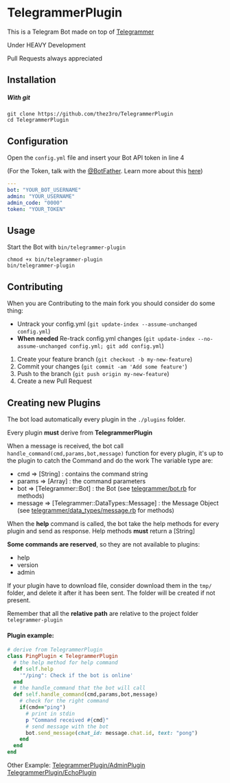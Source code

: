 # TelegrammerPlugin
This is a Telegram Bot made on top of [Telegrammer](https://github.com/mayoral/telegrammer)

Under HEAVY Development

Pull Requests always appreciated

## Installation
##### With git
```
git clone https://github.com/thez3ro/TelegrammerPlugin
cd TelegrammerPlugin
```

## Configuration
Open the `config.yml` file and insert your Bot API token in line 4

(For the Token, talk with the [@BotFather](https://telegram.me/botfather).
Learn more about this [here](https://core.telegram.org/bots))
```yaml
---
bot: "YOUR_BOT_USERNAME"
admin: "YOUR_USERNAME"
admin_code: "0000"
token: "YOUR_TOKEN"
```

## Usage
Start the Bot with `bin/telegrammer-plugin`

```
chmod +x bin/telegrammer-plugin
bin/telegrammer-plugin
```

## Contributing

When you are Contributing to the main fork you should consider do some thing:
* Untrack your config.yml (`git update-index --assume-unchanged config.yml`)
* **When needed** Re-track config.yml changes (`git update-index --no-assume-unchanged config.yml; git add config.yml`) 


1. Create your feature branch (`git checkout -b my-new-feature`)
2. Commit your changes (`git commit -am 'Add some feature'`)
3. Push to the branch (`git push origin my-new-feature`)
4. Create a new Pull Request

## Creating new Plugins
The bot load automatically every plugin in the `./plugins` folder.

Every plugin **must** derive from **TelegrammerPlugin**

When a message is received, the bot call `handle_command(cmd,params,bot,message)` function for every plugin, it's up to the plugin to catch the Command
and do the work
The variable type are:

* cmd => [String] : contains the command string
* params => [Array] : the command parameters
* bot => [Telegrammer::Bot] : the Bot (see [telegrammer/bot.rb](https://github.com/mayoral/telegrammer/blob/master/lib/telegrammer/bot.rb) for methods)
* message => [Telegrammer::DataTypes::Message] : the Message Object (see [telegrammer/data_types/message.rb](https://github.com/mayoral/telegrammer/blob/master/lib/telegrammer/data_types/message.rb) for methods)

When the **help** command is called, the bot take the help methods for every plugin and send as response.
Help methods **must** return a [String]

**Some commands are reserved**, so they are not available to plugins:
* help
* version
* admin

If your plugin have to download file, consider download them in the `tmp/` folder,
and delete it after it has been sent.
The folder will be created if not present.

Remember that all the **relative path** are relative to the project folder `telegrammer-plugin`


#### Plugin example:
```ruby
# derive from TelegrammerPlugin
class PingPlugin < TelegrammerPlugin
  # the help method for help command
  def self.help
    '"/ping": Check if the bot is online'
  end
  # the handle_command that the bot will call
  def self.handle_command(cmd,params,bot,message)
    # check for the right command
    if(cmd=="ping")
      # print in stdin
      p "Command received #{cmd}"
      # send message with the bot
      bot.send_message(chat_id: message.chat.id, text: "pong")
    end
  end
end
```

Other Example:
[TelegrammerPlugin/AdminPlugin](https://github.com/TheZ3ro/TelegrammerPlugin/blob/master/plugins/admin.rb)
[TelegrammerPlugin/EchoPlugin](https://github.com/TheZ3ro/TelegrammerPlugin/blob/master/plugins/echo.rb)
